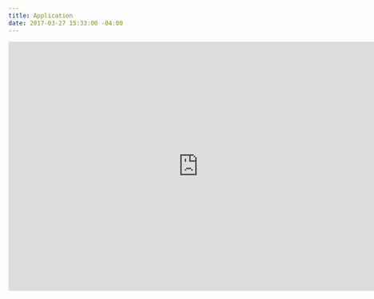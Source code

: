 ```yaml
---
title: Application
date: 2017-03-27 15:33:00 -04:00
---
```


<iframe src="https://docs.google.com/a/miamicollegeofdesign.com/forms/d/e/1FAIpQLSeL1lVxQnVq9EAcTkH0iVliPdbTjDJM09-hUCy3YVWGM5MlJA/viewform?embedded=true" width="760" height="500" frameborder="0" marginheight="0" marginwidth="0">Loading...</iframe>